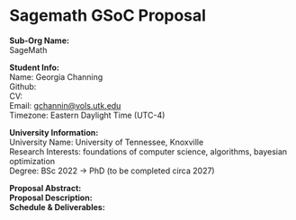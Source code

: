 # Sagemath GSoC Proposal

**Sub-Org Name:** <br>
SageMath <br>

**Student Info:** <br>
Name: Georgia Channing <br>
Github:  <br>
CV:  <br>
Email: gchannin@vols.utk.edu <br>
Timezone: Eastern Daylight Time (UTC-4) <br>

**University Information:** <br>
University Name: University of Tennessee, Knoxville <br>
Research Interests: foundations of computer science, algorithms, bayesian optimization <br>
Degree: BSc 2022 -> PhD (to be completed circa 2027) <br>

**Proposal Abstract:** <br>
**Proposal Description:** <br>
**Schedule & Deliverables:** <br>


